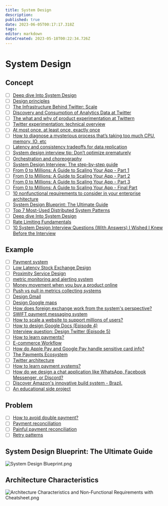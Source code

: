 ```yaml
---
title: System Design
description: 
published: true
date: 2023-06-05T00:17:17.318Z
tags: 
editor: markdown
dateCreated: 2023-05-18T00:22:34.726Z
---
```


# System Design
## Concept
- [ ] [Deep dive Into System Design](https://vishalrana9915.medium.com/deep-dive-into-system-design-d6b27525f208)
- [ ] [Design principles](https://blog.bytebytego.com/p/black-friday-flash-sale?utm_source=profile&utm_medium=reader2)
- [ ] [The Infrastructure Behind Twitter: Scale](https://blog.twitter.com/engineering/en_us/topics/infrastructure/2017/the-infrastructure-behind-twitter-scale)
- [ ] [Discovery and Consumption of Analytics Data at Twitter](https://blog.twitter.com/engineering/en_us/topics/insights/2016/discovery-and-consumption-of-analytics-data-at-twitter)
- [ ] [The what and why of product experimentation at Twittern](https://blog.twitter.com/engineering/en_us/a/2015/the-what-and-why-of-product-experimentation-at-twitter-0)
- [ ] [Twitter experimentation: technical overview](https://blog.twitter.com/engineering/en_us/a/2015/twitter-experimentation-technical-overview)
- [ ] [At most once, at least once, exactly once](https://blog.bytebytego.com/p/at-most-once-at-least-once-exactly?utm_source=profile&utm_medium=reader2)
- [ ] [How to diagnose a mysterious process that’s taking too much CPU, memory, IO, etc](https://blog.bytebytego.com/p/how-to-diagnose-a-mysterious-process?utm_source=profile&utm_medium=reader2)
- [ ] [Latency and consistency tradeoffs for data replication](https://blog.bytebytego.com/p/latency-and-consistency-tradeoffs?utm_source=profile&utm_medium=reader2)
- [ ] [System design interview tip: Don’t optimize prematurely](https://blog.bytebytego.com/p/system-design-interview-tip-dont?utm_source=profile&utm_medium=reader2)
- [ ] [Orchestration and choreography](https://blog.bytebytego.com/p/orchestration-and-choreography?utm_source=profile&utm_medium=reader2)
- [ ] [System Design Interview: The step-by-step guide](https://www.youtube.com/watch?v=i7twT3x5yv8)
- [ ] [From 0 to Millions: A Guide to Scaling Your App - Part 1](https://blog.bytebytego.com/p/from-0-to-millions-a-guide-to-scaling?utm_source=profile&utm_medium=reader2)
- [ ] [From 0 to Millions: A Guide to Scaling Your App - Part 2](https://blog.bytebytego.com/p/from-0-to-millions-a-guide-to-scaling-7b4?utm_source=profile&utm_medium=reader2)
- [ ] [From 0 to Millions: A Guide to Scaling Your App - Part 3](https://blog.bytebytego.com/p/from-0-to-millions-a-guide-to-scaling-b53?utm_source=profile&utm_medium=reader2)
- [ ] [From 0 to Millions: A Guide to Scaling Your App - Final Part](https://blog.bytebytego.com/p/from-0-to-millions-a-guide-to-scaling-47a?utm_source=profile&utm_medium=reader2)
- [ ] [10 nonfunctional requirements to consider in your enterprise architecture](https://www.redhat.com/architect/nonfunctional-requirements-architecture)
- [ ] [System Design Blueprint: The Ultimate Guide](https://blog.bytebytego.com/p/ep56-system-design-blueprint-the?utm_source=profile&utm_medium=reader2)
- [ ] [Top 7 Most-Used Distributed System Patterns](https://www.youtube.com/watch?v=nH4qjmP2KEE&ab_channel=ByteByteGo)
- [ ] [Deep dive Into System Design](https://vishalrana9915.medium.com/deep-dive-into-system-design-d6b27525f208)
- [ ] [Rate Limiting Fundamentals](https://blog.bytebytego.com/p/rate-limiting-fundamentals?utm_source=profile&utm_medium=reader2)
- [ ] [10 System Design Interview Questions (With Answers) I Wished I Knew Before the Interview](https://levelup.gitconnected.com/10-system-design-interview-questions-with-answers-i-wished-i-knew-before-the-interview-31dcfc3cddef)
## Example
- [ ] [Payment system](https://blog.bytebytego.com/p/payment-system?utm_source=profile&utm_medium=reader2)
- [ ] [Low Latency Stock Exchange Design](https://blog.bytebytego.com/p/low-latency-stock-exchange?utm_source=profile&utm_medium=reader2)
- [ ] [Proximity Service Design](https://blog.bytebytego.com/p/proximity-service?utm_source=profile&utm_medium=reader2)
- [ ] [metric monitoring and alerting system](https://blog.bytebytego.com/p/metric-monitoring?utm_source=profile&utm_medium=reader2)
- [ ] [Money movement when you buy a product online](https://blog.bytebytego.com/p/money-movement-when-you-buy-a-product?utm_source=profile&utm_medium=reader2)
- [ ] [Push vs pull in metrics collecting systems](https://blog.bytebytego.com/p/push-vs-pull-in-metrics-collecting?utm_source=profile&utm_medium=reader2)
- [ ] [Design Gmail](https://blog.bytebytego.com/p/design-gmail?utm_source=profile&utm_medium=reader2)
- [ ] [Design Google maps](https://blog.bytebytego.com/p/design-google-maps?utm_source=profile&utm_medium=reader2)
- [ ] [How does foreign exchange work from the system's perspective?](https://blog.bytebytego.com/p/how-does-foreign-exchange-work-from?utm_source=profile&utm_medium=reader2)
- [ ] [SWIFT payment messaging system](https://blog.bytebytego.com/p/swift-payment-messaging-system?utm_source=profile&utm_medium=reader2)
- [ ] [How to scale a website to support millions of users?](https://blog.bytebytego.com/p/how-to-scale-a-website-to-support?utm_source=profile&utm_medium=reader2)
- [ ] [How to design Google Docs (Episode 4)](https://blog.bytebytego.com/p/how-to-design-google-docs-episode?utm_source=profile&utm_medium=reader2)
- [ ] [Interview question: Design Twitter (Episode 5)](https://blog.bytebytego.com/p/interview-question-design-twitter?utm_source=profile&utm_medium=reader2)
- [ ] [How to learn payments?](https://blog.bytebytego.com/p/how-to-learn-payments?utm_source=profile&utm_medium=reader2)
- [ ] [E-commerce Workflow](https://blog.bytebytego.com/p/ep22-latency-numbers-you-should-know?utm_source=profile&utm_medium=reader2)
- [ ] [How do Apple Pay and Google Pay handle sensitive card info?](https://blog.bytebytego.com/p/ep25-how-applegoogle-pay-handle-card?utm_source=profile&utm_medium=reader2)
- [ ] [The Payments Ecosystem](https://blog.bytebytego.com/p/ep28-the-payments-ecosystem-also?utm_source=profile&utm_medium=reader2)
- [ ] [Twitter architecture](https://blog.bytebytego.com/p/ep30-why-is-postgresql-the-most-loved?utm_source=profile&utm_medium=reader2)
- [ ] [How to learn payment systems?](https://blog.bytebytego.com/p/ep34-session-cookie-jwt-token-sso?utm_source=profile&utm_medium=reader2)
- [ ] [How do we design a chat application like WhatsApp, Facebook Messenger, or Discord?](https://blog.bytebytego.com/p/ep-42-designing-a-chat-application?utm_source=profile&utm_medium=reader2)
- [ ] [Discover Amazon's innovative build system - Brazil.](https://blog.bytebytego.com/p/ep56-system-design-blueprint-the?utm_source=profile&utm_medium=reader2)
- [ ] [An educational side project](https://newsletter.pragmaticengineer.com/p/an-educational-side-project?utm_source=post-email-title&publication_id=458709&post_id=125323716&isFreemail=true&utm_medium=email)
## Problem
- [ ] [How to avoid double payment?](https://blog.bytebytego.com/p/how-to-avoid-double-payment?utm_source=profile&utm_medium=reader2)
- [ ] [Payment reconciliation](https://blog.bytebytego.com/p/payment-reconciliation?utm_source=profile&utm_medium=reader2)
- [ ] [Painful payment reconciliation](https://blog.bytebytego.com/p/painful-payment-reconciliation?utm_source=profile&utm_medium=reader2)
- [ ] [Retry patterns](https://blog.bytebytego.com/p/retry-patterns-episode-9?utm_source=profile&utm_medium=reader2)

## System Design Blueprint: The Ultimate Guide

![System Design Blueprint.png](http://192.168.25.60:8000/files/file_storage/2042b105.png)

## Architecture Characteristics

![Architecture Characteristics and Non-Functional Requirements with Cheatsheet.png](http://192.168.25.60:8000/files/file_storage/7059e188.png)
